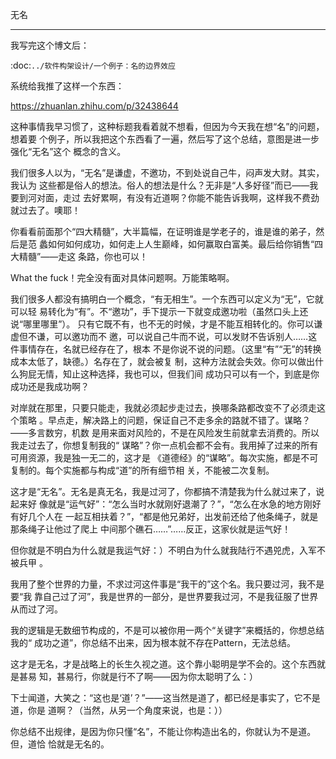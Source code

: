     
无名
****

我写完这个博文后：

  :doc:`../软件构架设计/一个例子：名的边界效应`
  
系统给我推了这样一个东西：

  https://zhuanlan.zhihu.com/p/32438644

这种事情我早习惯了，这种标题我看着就不想看，但因为今天我在想“名”的问题，想着要
个例子，所以我把这个东西看了一遍，然后写了这个总结，意图是进一步强化“无名”这个
概念的含义。

我们很多人以为，“无名”是谦虚，不邀功，不到处说自己牛，闷声发大财。其实，我认为
这些都是俗人的想法。俗人的想法是什么？无非是“人多好径”而已——我要到河对面，走过
去好累啊，有没有近道啊？你能不能告诉我啊，这样我不费劲就过去了。噢耶！

你看看前面那个“四大精髓”，大半篇幅，在证明谁是学老子的，谁是谁的弟子，然后是范
蠡如何如何成功，如何走上人生巅峰，如何赢取白富美。最后给你销售“四大精髓”——走这
条路，你也可以！

What the fuck！完全没有面对具体问题啊。万能策略啊。

我们很多人都没有搞明白一个概念，“有无相生”。一个东西可以定义为“无”，它就可以轻
易转化为“有”。不“邀功”，手下提示一下就变成邀功啦（虽然口头上还说“哪里哪里”）。
只有它既不有，也不无的时候，才是不能互相转化的。你可以谦虚但不谦，可以邀功而不
邀，可以说自己牛而不说，可以发财不告诉别人……这件事情存在，名就已经存在了，根本
不是你说不说的问题。（这里“有”“无”的转换成本太低了，缺德。）名存在了，就会被复
制，这种方法就会失效。你可以做出什么狗屁无情，知止这种选择，我也可以，但我们间
成功只可以有一个，到底是你成功还是我成功啊？

对岸就在那里，只要只能走，我就必须起步走过去，换哪条路都改变不了必须走这个策略
。早点走，解决路上的问题，保证自己不走多余的路就不错了。谋略？——多言数穷，机数
是用来面对风险的，不是在风险发生前就拿去消费的。所以我走过去了，你想复制我的“
谋略”？你一点机会都不会有。我用掉了过来的所有可用资源，我是独一无二的，这才是
《道德经》的“谋略”。每次实施，都是不可复制的。每个实施都与构成“道”的所有细节相
关，不能被二次复制。

这才是“无名”。无名是真无名，我是过河了，你都搞不清楚我为什么就过来了，说起来好
像就是“运气好”：“怎么当时水就刚好退潮了？”，“怎么在水急的地方刚好有好几个人在
一起互相扶着？”，“都是他兄弟好，出发前还给了他条绳子，就是那条绳子让他过了爬上
中间那个礁石……”……反正，这家伙就是运气好！

但你就是不明白为什么就是我运气好：）不明白为什么就我陆行不遇兕虎，入军不被兵甲
。

我用了整个世界的力量，不求过河这件事是“我干的”这个名。我只要过河，我不是要“我
靠自己过了河”，我是世界的一部分，是世界要我过河，不是我征服了世界从而过了河。

我的逻辑是无数细节构成的，不是可以被你用一两个“关键字”来概括的，你想总结我的“
成功之道”，你总结不出来，因为根本就不存在Pattern，无法总结。

这才是无名，才是战略上的长生久视之道。这个靠小聪明是学不会的。这个东西就是甚易
知，甚易行，你就是行不了啊——因为你太聪明了么：）

下士闻道，大笑之：“这也是‘道’？”——这当然是道了，都已经是事实了，它不是道，你是
道啊？（当然，从另一个角度来说，也是：））

你总结不出规律，是因为你只懂“名”，不能让你构造出名的，你就认为不是道。但，道恰
恰就是无名的。
  

